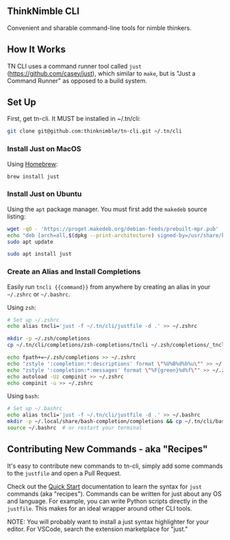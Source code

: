 ## ThinkNimble CLI

Convenient and sharable command-line tools for nimble thinkers.

## How It Works

TN CLI uses a command runner tool called `just` (https://github.com/casey/just), which similar to `make`, but is "Just a Command Runner" as opposed to a build system.

## Set Up

First, get tn-cli. It MUST be installed in ~/.tn/cli:

```sh
git clone git@github.com:thinknimble/tn-cli.git ~/.tn/cli
```

### Install Just on MacOS

Using [Homebrew](https://brew.sh/):

```sh
brew install just
```

### Install Just on Ubuntu

Using the `apt` package manager. You must first add the `makedeb` source listing:

```sh
wget -qO - 'https://proget.makedeb.org/debian-feeds/prebuilt-mpr.pub' | gpg --dearmor | sudo tee /usr/share/keyrings/prebuilt-mpr-archive-keyring.gpg 1> /dev/null
echo "deb [arch=all,$(dpkg --print-architecture) signed-by=/usr/share/keyrings/prebuilt-mpr-archive-keyring.gpg] https://proget.makedeb.org prebuilt-mpr $(lsb_release -cs)" | sudo tee /etc/apt/sources.list.d/prebuilt-mpr.list
sudo apt update

sudo apt install just
```

### Create an Alias and Install Completions

Easily run `tncli {{command}}` from anywhere by creating an alias in your `~/.zshrc` or `~/.bashrc`.

Using `zsh`:

```bash
# Set up ~/.zshrc
echo alias tncli='just -f ~/.tn/cli/justfile -d .' >> ~/.zshrc

mkdir -p ~/.zsh/completions
cp ~/.tn/cli/completions/zsh-completions/tncli ~/.zsh/completions/_tncli

echo fpath+=~/.zsh/completions >> ~/.zshrc
echo "zstyle ':completion:*:descriptions' format \"%U%B%d%b%u\"" >> ~/.zshrc
echo "zstyle ':completion:*:messages' format \"%F{green}%d%f\"" >> ~/.zshrc
echo autoload -Uz compinit >> ~/.zshrc
echo compinit -u >> ~/.zshrc
```

Using `bash`:

```bash
# Set up ~/.bashrc
echo alias tncli='just -f ~/.tn/cli/justfile -d .' >> ~/.bashrc
mkdir -p ~/.local/share/bash-completion/completions && cp ~/.tn/cli/bash-completions/tncli ~/.local/share/bash-completion/completions/tncli
source ~/.bashrc  # or restart your terminal
```

## Contributing New Commands - aka "Recipes"

It's easy to contribute new commands to tn-cli, simply add some commands to the `justfile` and open a Pull Request.

Check out the [Quick Start](https://github.com/casey/just?tab=readme-ov-file#quick-start) documentation to learn the syntax for `just` commands (aka "recipes"). Commands can be written for just about any OS and language. For example, you can write Python scripts directly in the `justfile`. This makes for an ideal wrapper around other CLI tools.

NOTE: You will probably want to install a just syntax highlighter for your editor. For VSCode, search the extension marketplace for "just."
